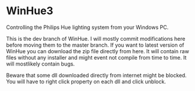 # WinHue3
Controlling the Philips Hue lighting system from your Windows PC.

This is the dev branch of WinHue. I will mostly commit modifications here before moving them to the master branch.
If you want to latest version of WinHue you can download the zip file directly from here. It will contain raw
files without any installer and might event not compile from time to time. It will mostlikely contain bugs.

Beware that some dll downloaded directly from internet might be blocked. You will have to right click property on each dll and click unblock.
